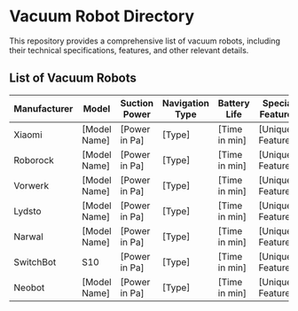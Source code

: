# Vacuum Robot Directory

This repository provides a comprehensive list of vacuum robots, including their technical specifications, features, and other relevant details.

## List of Vacuum Robots

| Manufacturer | Model         | Suction Power | Navigation Type | Battery Life | Special Features                                  | Price    |
|--------------|---------------|---------------|-----------------|--------------|---------------------------------------------------|----------|
| Xiaomi       | [Model Name]  | [Power in Pa] | [Type]          | [Time in min]| [Unique Features]                                 | [Price]  |
| Roborock     | [Model Name]  | [Power in Pa] | [Type]          | [Time in min]| [Unique Features]                                 | [Price]  |
| Vorwerk      | [Model Name]  | [Power in Pa] | [Type]          | [Time in min]| [Unique Features]                                 | [Price]  |
| Lydsto       | [Model Name]  | [Power in Pa] | [Type]          | [Time in min]| [Unique Features]                                 | [Price]  |
| Narwal       | [Model Name]  | [Power in Pa] | [Type]          | [Time in min]| [Unique Features]                                 | [Price]  |
| SwitchBot    | S10           | [Power in Pa] | [Type]          | [Time in min]| [Unique Features]                                 | [Price]  |
| Neobot       | [Model Name]  | [Power in Pa] | [Type]          | [Time in min]| [Unique Features]                                 | [Price]  |
